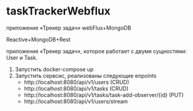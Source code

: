 # taskTrackerWebflux
приложение «Трекер задач» webFlux+MongoDB

Reactive+MongoDB+Rest  

приложение «Трекер задач», которое работает с двумя сущностями: User и Task.  

1. Запустить docker-compose up  
2. Запустить сервсис, реализованы следующие enpoints  
   - http://localhost:8080/api/v1/users (CRUD)  
   - http://localhost:8080/api/v1/tasks (CRUD)  
   - http://localhost:8080/api/v1/tasks/task-add-observer/{id} (PUT)  
   - http://localhost:8080/api/v1/users/stream   
